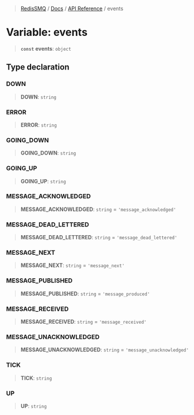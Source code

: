 >[RedisSMQ](../../../README.md) / [Docs](../../README.md) / [API Reference](../README.md) / events

# Variable: events

> **`const`** **events**: `object`

## Type declaration

### DOWN

> **DOWN**: `string`

### ERROR

> **ERROR**: `string`

### GOING_DOWN

> **GOING_DOWN**: `string`

### GOING_UP

> **GOING_UP**: `string`

### MESSAGE_ACKNOWLEDGED

> **MESSAGE_ACKNOWLEDGED**: `string` = `'message_acknowledged'`

### MESSAGE_DEAD_LETTERED

> **MESSAGE_DEAD_LETTERED**: `string` = `'message_dead_lettered'`

### MESSAGE_NEXT

> **MESSAGE_NEXT**: `string` = `'message_next'`

### MESSAGE_PUBLISHED

> **MESSAGE_PUBLISHED**: `string` = `'message_produced'`

### MESSAGE_RECEIVED

> **MESSAGE_RECEIVED**: `string` = `'message_received'`

### MESSAGE_UNACKNOWLEDGED

> **MESSAGE_UNACKNOWLEDGED**: `string` = `'message_unacknowledged'`

### TICK

> **TICK**: `string`

### UP

> **UP**: `string`

